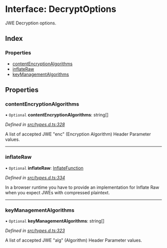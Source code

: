 # Interface: DecryptOptions

JWE Decryption options.

## Index

### Properties

* [contentEncryptionAlgorithms](_types_d_.decryptoptions.md#contentencryptionalgorithms)
* [inflateRaw](_types_d_.decryptoptions.md#inflateraw)
* [keyManagementAlgorithms](_types_d_.decryptoptions.md#keymanagementalgorithms)

## Properties

### contentEncryptionAlgorithms

• `Optional` **contentEncryptionAlgorithms**: string[]

*Defined in [src/types.d.ts:328](https://github.com/panva/jose/blob/v3.x/src/types.d.ts#L328)*

A list of accepted JWE "enc" (Encryption Algorithm) Header Parameter values.

___

### inflateRaw

• `Optional` **inflateRaw**: [InflateFunction](_types_d_.inflatefunction.md)

*Defined in [src/types.d.ts:334](https://github.com/panva/jose/blob/v3.x/src/types.d.ts#L334)*

In a browser runtime you have to provide an implementation for Inflate Raw
when you expect JWEs with compressed plaintext.

___

### keyManagementAlgorithms

• `Optional` **keyManagementAlgorithms**: string[]

*Defined in [src/types.d.ts:323](https://github.com/panva/jose/blob/v3.x/src/types.d.ts#L323)*

A list of accepted JWE "alg" (Algorithm) Header Parameter values.
